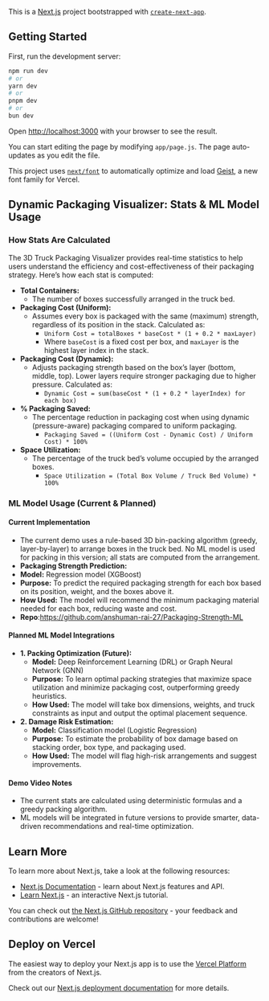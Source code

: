 This is a [Next.js](https://nextjs.org) project bootstrapped with [`create-next-app`](https://github.com/vercel/next.js/tree/canary/packages/create-next-app).
## Getting Started

First, run the development server:

```bash
npm run dev
# or
yarn dev
# or
pnpm dev
# or
bun dev
```


Open [http://localhost:3000](http://localhost:3000) with your browser to see the result.

You can start editing the page by modifying `app/page.js`. The page auto-updates as you edit the file.

This project uses [`next/font`](https://nextjs.org/docs/app/building-your-application/optimizing/fonts) to automatically optimize and load [Geist](https://vercel.com/font), a new font family for Vercel.

## Dynamic Packaging Visualizer: Stats & ML Model Usage

### How Stats Are Calculated

The 3D Truck Packaging Visualizer provides real-time statistics to help users understand the efficiency and cost-effectiveness of their packaging strategy. Here’s how each stat is computed:

- **Total Containers:**
  - The number of boxes successfully arranged in the truck bed.
- **Packaging Cost (Uniform):**
  - Assumes every box is packaged with the same (maximum) strength, regardless of its position in the stack. Calculated as:
    - `Uniform Cost = totalBoxes * baseCost * (1 + 0.2 * maxLayer)`
    - Where `baseCost` is a fixed cost per box, and `maxLayer` is the highest layer index in the stack.
- **Packaging Cost (Dynamic):**
  - Adjusts packaging strength based on the box’s layer (bottom, middle, top). Lower layers require stronger packaging due to higher pressure. Calculated as:
    - `Dynamic Cost = sum(baseCost * (1 + 0.2 * layerIndex) for each box)`
- **% Packaging Saved:**
  - The percentage reduction in packaging cost when using dynamic (pressure-aware) packaging compared to uniform packaging.
    - `Packaging Saved = ((Uniform Cost - Dynamic Cost) / Uniform Cost) * 100%`
- **Space Utilization:**
  - The percentage of the truck bed’s volume occupied by the arranged boxes.
    - `Space Utilization = (Total Box Volume / Truck Bed Volume) * 100%`

### ML Model Usage (Current & Planned)

#### Current Implementation
- The current demo uses a rule-based 3D bin-packing algorithm (greedy, layer-by-layer) to arrange boxes in the truck bed. No ML model is used for packing in this version; all stats are computed from the arrangement.
-  **Packaging Strength Prediction:**
  - **Model:** Regression model (XGBoost)
  - **Purpose:** To predict the required packaging strength for each box based on its position, weight, and the boxes above it.
  - **How Used:** The model will recommend the minimum packaging material needed for each box, reducing waste and cost.
  - **Repo**:https://github.com/anshuman-rai-27/Packaging-Strength-ML

#### Planned ML Model Integrations
- **1. Packing Optimization (Future):**
  - **Model:** Deep Reinforcement Learning (DRL) or Graph Neural Network (GNN)
  - **Purpose:** To learn optimal packing strategies that maximize space utilization and minimize packaging cost, outperforming greedy heuristics.
  - **How Used:** The model will take box dimensions, weights, and truck constraints as input and output the optimal placement sequence.
- **2. Damage Risk Estimation:**
  - **Model:** Classification model (Logistic Regression)
  - **Purpose:** To estimate the probability of box damage based on stacking order, box type, and packaging used.
  - **How Used:** The model will flag high-risk arrangements and suggest improvements.

#### Demo Video Notes
- The current stats are calculated using deterministic formulas and a greedy packing algorithm.
- ML models will be integrated in future versions to provide smarter, data-driven recommendations and real-time optimization.

## Learn More

To learn more about Next.js, take a look at the following resources:

- [Next.js Documentation](https://nextjs.org/docs) - learn about Next.js features and API.
- [Learn Next.js](https://nextjs.org/learn) - an interactive Next.js tutorial.

You can check out [the Next.js GitHub repository](https://github.com/vercel/next.js) - your feedback and contributions are welcome!

## Deploy on Vercel

The easiest way to deploy your Next.js app is to use the [Vercel Platform](https://vercel.com/new?utm_medium=default-template&filter=next.js&utm_source=create-next-app&utm_campaign=create-next-app-readme) from the creators of Next.js.

Check out our [Next.js deployment documentation](https://nextjs.org/docs/app/building-your-application/deploying) for more details.
